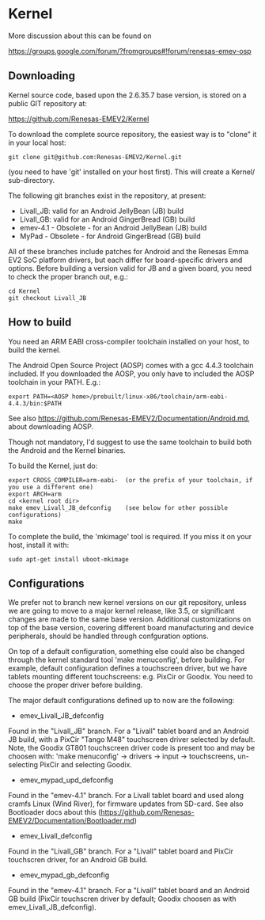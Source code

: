 
Kernel
======

More discussion about this can be found on

https://groups.google.com/forum/?fromgroups#!forum/renesas-emev-osp

Downloading
-------------------------

Kernel source code, based upon the 2.6.35.7 base version, is stored on a public GIT repository at:

 https://github.com/Renesas-EMEV2/Kernel

To download the complete source repository, the easiest way is to "clone" it in your local host:

	git clone git@github.com:Renesas-EMEV2/Kernel.git

(you need to have 'git' installed on your host first). This will create a Kernel/ sub-directory.

The following git branches exist in the repository, at present:

* Livall_JB: valid for an Android JellyBean (JB) build
* Livall_GB: valid for an Android GingerBread (GB) build
* emev-4.1 - Obsolete - for an Android JellyBean (JB) build
* MyPad - Obsolete - for Android GingerBread (GB) build

All of these branches include patches for Android and the Renesas Emma EV2 SoC platform drivers, but each differ for board-specific drivers and options. Before building a version valid for JB and a given board, you need to check the proper branch out, e.g.:

	cd Kernel
	git checkout Livall_JB

How to build
------------

You need an ARM EABI cross-compiler toolchain installed on your host, to build the kernel.

The Android Open Source Project (AOSP) comes with a gcc 4.4.3 toolchain included. If you downloaded the AOSP, you only have to included the AOSP toolchain in your PATH. E.g.:

	export PATH=<AOSP home>/prebuilt/linux-x86/toolchain/arm-eabi-4.4.3/bin:$PATH

See also https://github.com/Renesas-EMEV2/Documentation/Android.md, about downloading AOSP.

Though not mandatory, I'd suggest to use the same toolchain to build both the Android and the Kernel binaries.

To build the Kernel, just do:

	export CROSS_COMPILER=arm-eabi-  (or the prefix of your toolchain, if you use a different one)
	export ARCH=arm
	cd <kernel root dir>
	make emev_Livall_JB_defconfig    (see below for other possible configurations)
	make

To complete the build, the 'mkimage' tool is required. If you miss it on your host, install it with:

	sudo apt-get install uboot-mkimage

Configurations
--------------

We prefer not to branch new kernel versions on our git repository, unless we are going to move to a major kernel release, like 3.5, or significant changes are made to the same base version. Additional customizations on top of the base version, covering different board manufacturing and device peripherals, should be handled through confguration options. 

On top of a default configuration, something else could also be changed through the kernel standard tool 'make menuconfig', before building. For example, default configuration defines a touchscreen driver, but we have tablets mounting different touchscreens: e.g. PixCir or Goodix. You need to choose the proper driver before building.

The major default configurations defined up to now are the following:

* emev_Livall_JB_defconfig

Found in the "Livall_JB" branch. For a "Livall" tablet board and an Android JB build, with a PixCir "Tango M48" touchscreen driver selected by default. Note, the Goodix GT801 touchscreen driver code is present too and may be choosen with: 'make menuconfig' -> drivers -> input -> touchscreens, un-selecting PixCir and selecting Goodix.

* emev_mypad_upd_defconfig

Found in the "emev-4.1" branch. For a Livall tablet board and used along cramfs Linux (Wind River), for firmware updates from SD-card. See also Bootloader docs about this (https://github.com/Renesas-EMEV2/Documentation/Bootloader.md)

* emev_Livall_defconfig

Found in the "Livall_GB" branch. For a "Livall" tablet board and PixCir touchscren driver, for an Android GB build.

* emev_mypad_gb_defconfig

Found in the "emev-4.1" branch. For a "Livall" tablet board and an Android GB build (PixCir touchscren driver by default; Goodix choosen 
as with emev_Livall_JB_defconfig).




